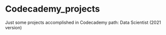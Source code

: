 # Codecademy_projects
 
Just some projects accomplished in Codecademy path: Data Scientist (2021 version)
